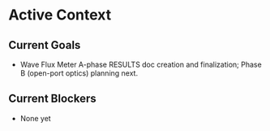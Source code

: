# Active Context

## Current Goals

- Wave Flux Meter A-phase RESULTS doc creation and finalization; Phase B (open-port optics) planning next.

## Current Blockers

- None yet
